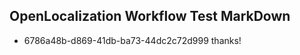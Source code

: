 ## OpenLocalization Workflow Test MarkDown
* 6786a48b-d869-41db-ba73-44dc2c72d999 thanks!

<!--HONumber=Jul16_HO2-->


